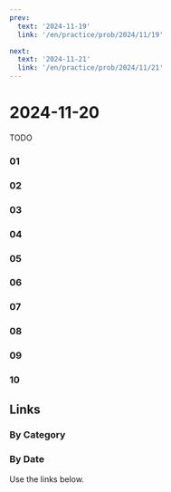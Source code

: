 ```yaml
---
prev:
  text: '2024-11-19'
  link: '/en/practice/prob/2024/11/19'

next:
  text: '2024-11-21'
  link: '/en/practice/prob/2024/11/21'
---
```


# 2024-11-20

TODO

### 01

### 02

### 03

### 04

### 05

### 06

### 07

### 08

### 09

### 10

## Links

[<Badge type="tip" text="Check Solution"/>](/en/learning/prob/2024/11/20)

### By Category

[<Badge type="tip" text="<--"/>](/en/practice/prob/2024/11/17)
[<Badge type="tip" text="Calendar"/>](/en/practice/calendar/2024/11)
[<Badge type="info" text="-->"/>](/en/practice/prob/2024/11/24)

### By Date

Use the links below.